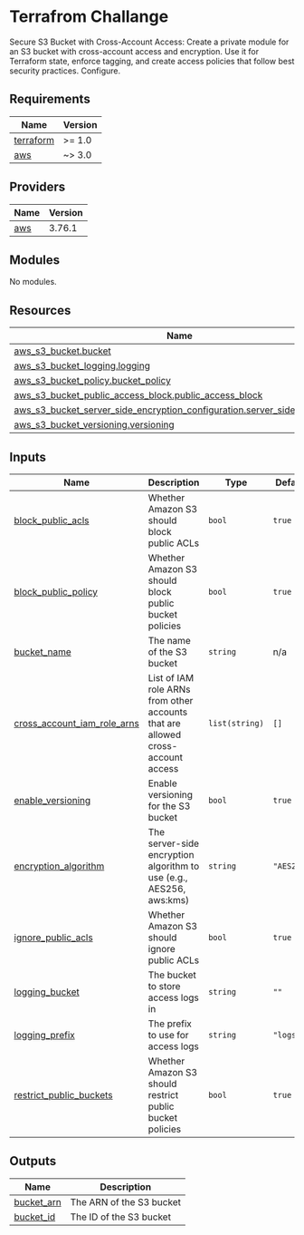 # Terrafrom Challange

Secure S3 Bucket with Cross-Account Access: Create a private
module for an S3 bucket with cross-account access and encryption. Use it for
Terraform state, enforce tagging, and create access policies that follow best security
practices. Configure.


<!-- BEGIN_TF_DOCS -->
## Requirements

| Name | Version |
|------|---------|
| <a name="requirement_terraform"></a> [terraform](#requirement\_terraform) | >= 1.0 |
| <a name="requirement_aws"></a> [aws](#requirement\_aws) | ~> 3.0 |

## Providers

| Name | Version |
|------|---------|
| <a name="provider_aws"></a> [aws](#provider\_aws) | 3.76.1 |

## Modules

No modules.

## Resources

| Name | Type |
|------|------|
| [aws_s3_bucket.bucket](https://registry.terraform.io/providers/hashicorp/aws/latest/docs/resources/s3_bucket) | resource |
| [aws_s3_bucket_logging.logging](https://registry.terraform.io/providers/hashicorp/aws/latest/docs/resources/s3_bucket_logging) | resource |
| [aws_s3_bucket_policy.bucket_policy](https://registry.terraform.io/providers/hashicorp/aws/latest/docs/resources/s3_bucket_policy) | resource |
| [aws_s3_bucket_public_access_block.public_access_block](https://registry.terraform.io/providers/hashicorp/aws/latest/docs/resources/s3_bucket_public_access_block) | resource |
| [aws_s3_bucket_server_side_encryption_configuration.server_side_encryption](https://registry.terraform.io/providers/hashicorp/aws/latest/docs/resources/s3_bucket_server_side_encryption_configuration) | resource |
| [aws_s3_bucket_versioning.versioning](https://registry.terraform.io/providers/hashicorp/aws/latest/docs/resources/s3_bucket_versioning) | resource |

## Inputs

| Name | Description | Type | Default | Required |
|------|-------------|------|---------|:--------:|
| <a name="input_block_public_acls"></a> [block\_public\_acls](#input\_block\_public\_acls) | Whether Amazon S3 should block public ACLs | `bool` | `true` | no |
| <a name="input_block_public_policy"></a> [block\_public\_policy](#input\_block\_public\_policy) | Whether Amazon S3 should block public bucket policies | `bool` | `true` | no |
| <a name="input_bucket_name"></a> [bucket\_name](#input\_bucket\_name) | The name of the S3 bucket | `string` | n/a | yes |
| <a name="input_cross_account_iam_role_arns"></a> [cross\_account\_iam\_role\_arns](#input\_cross\_account\_iam\_role\_arns) | List of IAM role ARNs from other accounts that are allowed cross-account access | `list(string)` | `[]` | no |
| <a name="input_enable_versioning"></a> [enable\_versioning](#input\_enable\_versioning) | Enable versioning for the S3 bucket | `bool` | `true` | no |
| <a name="input_encryption_algorithm"></a> [encryption\_algorithm](#input\_encryption\_algorithm) | The server-side encryption algorithm to use (e.g., AES256, aws:kms) | `string` | `"AES256"` | no |
| <a name="input_ignore_public_acls"></a> [ignore\_public\_acls](#input\_ignore\_public\_acls) | Whether Amazon S3 should ignore public ACLs | `bool` | `true` | no |
| <a name="input_logging_bucket"></a> [logging\_bucket](#input\_logging\_bucket) | The bucket to store access logs in | `string` | `""` | no |
| <a name="input_logging_prefix"></a> [logging\_prefix](#input\_logging\_prefix) | The prefix to use for access logs | `string` | `"logs/"` | no |
| <a name="input_restrict_public_buckets"></a> [restrict\_public\_buckets](#input\_restrict\_public\_buckets) | Whether Amazon S3 should restrict public bucket policies | `bool` | `true` | no |

## Outputs

| Name | Description |
|------|-------------|
| <a name="output_bucket_arn"></a> [bucket\_arn](#output\_bucket\_arn) | The ARN of the S3 bucket |
| <a name="output_bucket_id"></a> [bucket\_id](#output\_bucket\_id) | The ID of the S3 bucket |
<!-- END_TF_DOCS -->